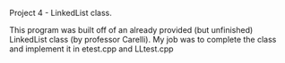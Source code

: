 Project 4 - LinkedList class.

This program was built off of an already provided (but unfinished) LinkedList class (by professor Carelli).
My job was to complete the class and implement it in etest.cpp and LLtest.cpp
